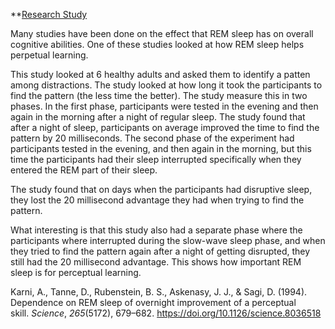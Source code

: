 
**[Research Study](https://doi.org/10.1126/science.8036518)

Many studies have been done on the effect that REM sleep has on overall cognitive abilities. One of these studies looked at how REM sleep helps perpetual learning. 

This study looked at 6 healthy adults and asked them to identify a patten among distractions. The study looked at how long it took the participants to find the pattern (the less time the better). The study measure this in two phases. In the first phase, participants were tested in the evening and then again in the morning after a night of regular sleep. The study found that after a night of sleep, participants on average improved the time to find the pattern by 20 milliseconds. The second phase of the experiment had participants tested in the evening, and then again in the morning, but this time the participants had their sleep interrupted specifically when they entered the REM part of their sleep.

The study found that on days when the participants had disruptive sleep, they lost the 20 millisecond advantage they had when trying to find the pattern. 

What interesting is that this study also had a separate phase where the participants where interrupted during the slow-wave sleep phase, and when they tried to find the pattern again after a night of getting disrupted, they still had the 20 millisecond advantage. This shows how important REM sleep is for perceptual learning.


Karni, A., Tanne, D., Rubenstein, B. S., Askenasy, J. J., & Sagi, D. (1994). Dependence on REM sleep of overnight improvement of a perceptual skill. _Science_, _265_(5172), 679–682. https://doi.org/10.1126/science.8036518